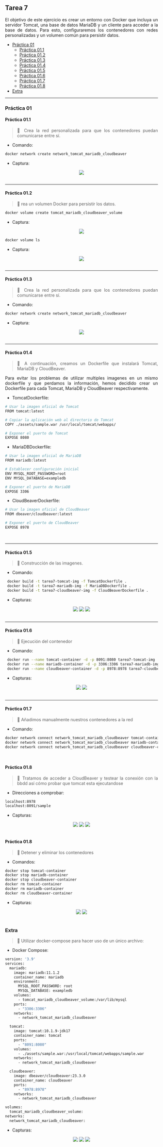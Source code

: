 <div align="justify">

## Tarea 7

El objetivo de este ejercicio es crear un entorno con Docker que incluya un servidor Tomcat, una base de datos MariaDB y un cliente para acceder a la base de datos. Para esto, configuraremos los contenedores con redes personalizadas y un volumen común para persistir datos.

- [Práctica 01](#práctica-01)
    - [Práctica 01.1](#práctica-011)
    - [Práctica 01.2](#práctica-012)
    - [Práctica 01.3](#práctica-013)
    - [Práctica 01.4](#práctica-014)
    - [Práctica 01.5](#práctica-015)
    - [Práctica 01.6](#práctica-016)
    - [Práctica 01.7](#práctica-017)
    - [Práctica 01.8](#práctica-018)
- [Extra](#extra)

***

### Práctica 01

#### Práctica 01.1

> 📂
> Crea la red personalizada para que los contenedores puedan comunicarse entre sí.
>

- Comando:
```bash
docker network create network_tomcat_mariadb_cloudbeaver
```

- Captura:
<div align="center">
<img src="./img/p1-1.png"/>
</div>

<br>

***

#### Práctica 01.2

> 📂
> rea un volumen Docker para persistir los datos.
>


```bash
docker volume create tomcat_mariadb_cloudbeaver_volume
```

- Captura:
<div align="center">
<img src="./img/p1-2.png"/>
</div>

```bash
docker volume ls
```

- Captura:
<div align="center">
<img src="./img/p1-3.png"/>
</div>

</br>

***

#### Práctica 01.3

> 📂
> Crea la red personalizada para que los contenedores puedan comunicarse entre sí.
>

- Comando:
```bash
docker network create network_tomcat_mariadb_cloudbeaver
```

- Captura:
<div align="center">
<img src="./img/p1-1.png"/>
</div>

<br>

***

#### Práctica 01.4

> 📂
> A continuación, creamos un Dockerfile que instalará Tomcat, MariaDB y CloudBeaver.
>

Para evitar los problemas de utilizar multiples imagenes en un mismo dockerfile y que perdamos la información, hemos decidido crear un Dockerfile para cada Tomcat, MariaDB y CloudBeaver respectivamente.

- TomcatDockerfile:

```bash
# Usar la imagen oficial de Tomcat
FROM tomcat:latest

# Copiar la aplicación web al directorio de Tomcat
COPY ./assets/sample.war /usr/local/tomcat/webapps/

# Exponer el puerto de Tomcat
EXPOSE 8080
```

- MariaDBDockerfile:

```bash
# Usar la imagen oficial de MariaDB
FROM mariadb:latest

# Establecer configuración inicial
ENV MYSQL_ROOT_PASSWORD=root
ENV MYSQL_DATABASE=exampledb

# Exponer el puerto de MariaDB
EXPOSE 3306

```

- CloudBeaverDockerfile:

```bash
# Usar la imagen oficial de CloudBeaver
FROM dbeaver/cloudbeaver:latest

# Exponer el puerto de CloudBeaver
EXPOSE 8978
```

<br>

***


#### Práctica 01.5

> 📂
> Construcción de las imagenes.
>

- Comando:
```bash
 docker build -t tarea7-tomcat-img -f TomcatDockerfile .
 docker build -t tarea7-mariadb-img -f MariaDBDockerfile .
 docker build -t tarea7-cloudbeaver-img -f CloudBeaverDockerfile .
```

- Capturas:
<div align="center">
<img src="./img/p1-6.png"/>
<img src="./img/p1-7.png"/>
<img src="./img/p1-8.png"/>
</div>


<br>

***

#### Práctica 01.6

> 📂
> Ejecución del contenedor
>

- Comando:

```bash
 docker run --name tomcat-container -d -p 8091:8080 tarea7-tomcat-img
 docker run --name mariadb-container -d -p 3306:3306 tarea7-mariadb-img
 docker run --name cloudbeaver-container -d -p 8978:8978 tarea7-cloudbeaver-img
```

- Capturas:
<div align="center">
<img src="./img/p1-9.png"/>
<img src="./img/p1-9-2.png"/>
</div>

<br>

***

#### Práctica 01.7

> 📂
> Añadimos manualmente nuestros contenedores a la red
>

- Comando:

```bash
docker network connect network_tomcat_mariadb_cloudbeaver tomcat-container
docker network connect network_tomcat_mariadb_cloudbeaver mariadb-container
docker network connect network_tomcat_mariadb_cloudbeaver cloudbeaver-container
```

<br>

#### Práctica 01.8

> 📂
> Tratamos de acceder a CloudBeaver y testear la conexión con la bbdd así cómo probar que tomcat esta ejecutandose
>

- Direcciones a comprobar:

```bash
localhost:8978
localhost:8091/sample
```




- Capturas:
<div align="center">
<img src="./img/p1-9.png"/>
<img src="./img/p1-10.png"/>
<img src="./img/p1-11.png"/>
</div>

<br>

#### Práctica 01.8

> 📂
> Detener y eliminar los contenedores
>

- Comandos:

```bash
docker stop tomcat-container
docker stop mariadb-container
docker stop cloudbeaver-container
docker rm tomcat-container
docker rm mariadb-container
docker rm cloudbeaver-container
```




- Capturas:
<div align="center">
<img src="./img/p1-12.png"/>
<img src="./img/p1-13.png"/>
</div>

<br>

### Extra

> 📂
> Utilizar docker-compose para hacer uso de un único archivo:
>

- Docker Compose:

```bash
version: '3.9'
services:
  mariadb:
    image: mariadb:11.1.2
    container_name: mariadb
    environment:
      MYSQL_ROOT_PASSWORD: root
      MYSQL_DATABASE: exampledb
    volumes:
      - tomcat_mariadb_cloudbeaver_volume:/var/lib/mysql
    ports:
      - "3306:3306"
    networks:
      - network_tomcat_mariadb_cloudbeaver

  tomcat:
    image: tomcat:10.1.9-jdk17
    container_name: tomcat
    ports:
      - "8091:8080"
    volumes:
      - ./assets/sample.war:/usr/local/tomcat/webapps/sample.war
    networks:
      - network_tomcat_mariadb_cloudbeaver

  cloudbeaver:
    image: dbeaver/cloudbeaver:23.3.0
    container_name: cloudbeaver
    ports:
      - "8978:8978"
    networks:
      - network_tomcat_mariadb_cloudbeaver

volumes:
  tomcat_mariadb_cloudbeaver_volume:
networks:
  network_tomcat_mariadb_cloudbeaver:
```

- Capturas:

<div align="center">
    <img src="./img/p1-14.png"/>
    <img src="./img/p1-15.png"/>
    <img src="./img/p1-16.png"/>
</div>


</div>